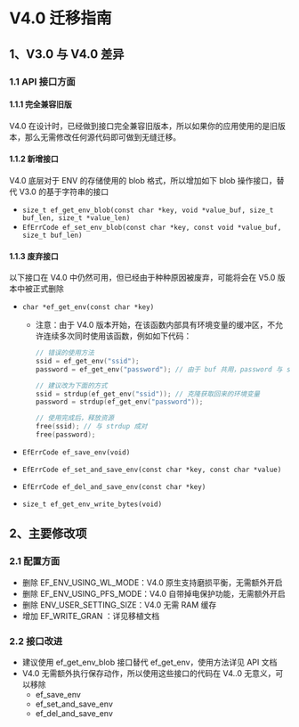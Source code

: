 # V4.0 迁移指南

## 1、V3.0 与 V4.0 差异

### 1.1 API 接口方面

#### 1.1.1 完全兼容旧版

V4.0 在设计时，已经做到接口完全兼容旧版本，所以如果你的应用使用的是旧版本，那么无需修改任何源代码即可做到无缝迁移。

#### 1.1.2 新增接口

V4.0 底层对于 ENV 的存储使用的 blob 格式，所以增加如下 blob 操作接口，替代 V3.0 的基于字符串的接口

- `size_t ef_get_env_blob(const char *key, void *value_buf, size_t buf_len, size_t *value_len)`
- `EfErrCode ef_set_env_blob(const char *key, const void *value_buf, size_t buf_len)`

#### 1.1.3 废弃接口

以下接口在 V4.0 中仍然可用，但已经由于种种原因被废弃，可能将会在 V5.0 版本中被正式删除

- `char *ef_get_env(const char *key)`

  - 注意：由于 V4.0 版本开始，在该函数内部具有环境变量的缓冲区，不允许连续多次同时使用该函数，例如如下代码：

    ```C
    // 错误的使用方法
    ssid = ef_get_env("ssid");
    password = ef_get_env("password"); // 由于 buf 共用，password 与 ssid 会返回相同的 buf 地址

    // 建议改为下面的方式
    ssid = strdup(ef_get_env("ssid")); // 克隆获取回来的环境变量
    password = strdup(ef_get_env("password"));

    // 使用完成后，释放资源
    free(ssid); // 与 strdup 成对
    free(password);
    ```

- `EfErrCode ef_save_env(void)`

- `EfErrCode ef_set_and_save_env(const char *key, const char *value)`

- `EfErrCode ef_del_and_save_env(const char *key)`

- `size_t ef_get_env_write_bytes(void)`

## 2、主要修改项

### 2.1 配置方面

- 删除 EF_ENV_USING_WL_MODE：V4.0 原生支持磨损平衡，无需额外开启
- 删除 EF_ENV_USING_PFS_MODE：V4.0 自带掉电保护功能，无需额外开启
- 删除 ENV_USER_SETTING_SIZE：V4.0 无需 RAM 缓存
- 增加 EF_WRITE_GRAN ：详见移植文档

### 2.2 接口改进

- 建议使用 ef_get_env_blob 接口替代 ef_get_env，使用方法详见 API 文档
- V4.0 无需额外执行保存动作，所以使用这些接口的代码在 V4..0 无意义，可以移除
  - ef_save_env
  - ef_set_and_save_env
  - ef_del_and_save_env
